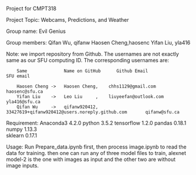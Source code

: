 Project for CMPT318 

Project Topic: Webcams, Predictions, and Weather

Group name: Evil Genius

Group members: 
	Qifan Wu, qifanw
	Haosen Cheng,haosenc
	Yifan Liu, yla416
	
Note:
    we import repository from Github. The usernames are not exactly same as our SFU computing ID.
    The corresponding usernames are:
        
        Same              Name on GitHub      Github Email                                        SFU email
    
        Haosen Cheng ->   Haosen Cheng,    chhs1129@gmail.com                                   haosenc@sfu.ca
        Yifan Liu    ->   Leo Liu     ,    liuyeefan@outlook.com                                yla416@sfu.ca
        Qifan Wu     ->   qifanw920412,    33427619+qifanw920412@users.noreply.github.com       qifanw@sfu.ca
        
Requirement:
	Anaconda3 	4.2.0
	python		3.5.2
	tensorflow 	1.2.0
	pandas 		0.18.1
	numpy 		1.13.3	
	sklearn 	0.17.1
	
Usage:
Run Prepare_data.ipynb first, then process image.ipynb to read the data for training.
then one can run any of three model files to train, alexnet model-2 is the one with images as input and the other two are without image inputs.
